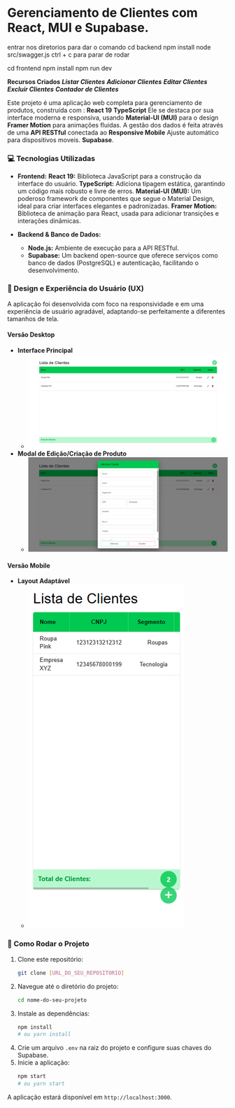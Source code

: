 # Gerenciamento de Clientes com React, MUI e Supabase.
entrar nos diretorios para dar o comando
cd backend
npm install
node src/swagger.js
ctrl + c para parar de rodar 

cd frontend
npm install
npm run dev

**Recursos Criados**
***Listar Clientes***
***Adicionar Clientes***
***Editar Clientes***
***Excluir Clientes***
***Contador de Clientes***

Este projeto é uma aplicação web completa para gerenciamento de produtos, construída com :
**React 19**
**TypeScript** Ele se destaca por sua interface moderna e responsiva, usando 
**Material-UI (MUI)** para o design 
**Framer Motion** para animações fluidas. A gestão dos dados é feita através de uma 
**API RESTful** conectada ao 
**Responsive Mobile** Ajuste automático para dispositivos moveis.
**Supabase**.

### 💻 Tecnologias Utilizadas

* **Frontend:**
    **React 19:** Biblioteca JavaScript para a construção da interface do usuário.
    **TypeScript:** Adiciona tipagem estática, garantindo um código mais robusto e livre de erros.
    **Material-UI (MUI):** Um poderoso framework de componentes que segue o Material Design, ideal para criar interfaces elegantes e padronizadas.
    **Framer Motion:** Biblioteca de animação para React, usada para adicionar transições e interações dinâmicas.

* **Backend & Banco de Dados:**
    * **Node.js:** Ambiente de execução para a API RESTful.
    * **Supabase:** Um backend open-source que oferece serviços como banco de dados (PostgreSQL) e autenticação, facilitando o desenvolvimento.

### 🎨 Design e Experiência do Usuário (UX)

A aplicação foi desenvolvida com foco na responsividade e em uma experiência de usuário agradável, adaptando-se perfeitamente a diferentes tamanhos de tela.

#### Versão Desktop

* **Interface Principal**
    * ![Tela inicial da versão desktop](./screens/tela-inicial.png)
* **Modal de Edição/Criação de Produto**
    * ![Modal para adicionar ou editar produtos](./screens/tela-inicial-modal.png)

#### Versão Mobile

* **Layout Adaptável**
    * ![Versão mobile da aplicação](./screens/mobile.png)

### 🚀 Como Rodar o Projeto

1.  Clone este repositório:
    ```sh
    git clone [URL_DO_SEU_REPOSITORIO]
    ```
2.  Navegue até o diretório do projeto:
    ```sh
    cd nome-do-seu-projeto
    ```
3.  Instale as dependências:
    ```sh
    npm install
    # ou yarn install
    ```
4.  Crie um arquivo `.env` na raiz do projeto e configure suas chaves do Supabase.
5.  Inicie a aplicação:
    ```sh
    npm start
    # ou yarn start
    ```
A aplicação estará disponível em `http://localhost:3000`.